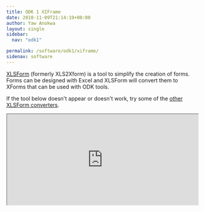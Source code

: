 ```yaml
---
title: ODK 1 XIFrame
date: 2010-11-09T21:14:19+00:00
author: Yaw Anokwa
layout: single
sidebar:
  nav: "odk1"

permalink: /software/odk1/xiframe/
sidenav: software
---
```


[XLSForm](https://opendatakit.org/use/xlsform/) (formerly XLS2Xform) is a tool to simplify the creation of forms. Forms can be designed with Excel and XLSForm will convert them to XForms that can be used with ODK tools.

If the tool below doesn't appear or doesn't work, try some of the [other XLSForm converters](https://opendatakit.org/use/xlsform/).

<p><iframe src="http://82.196.7.170" height="240" width="100%" onerror="(function() { window.location.protocol = 'http'; })()"></iframe></p>
